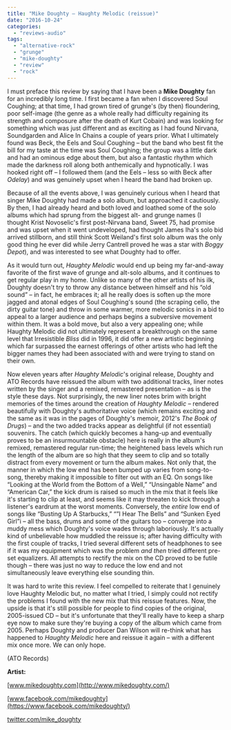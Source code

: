 ```yaml
---
title: "Mike Doughty – Haughty Melodic (reissue)"
date: "2016-10-24"
categories: 
  - "reviews-audio"
tags: 
  - "alternative-rock"
  - "grunge"
  - "mike-doughty"
  - "review"
  - "rock"
---
```


I must preface this review by saying that I have been a **Mike Doughty** fan for an incredibly long time. I first became a fan when I discovered Soul Coughing; at that time, I had grown tired of grunge's (by then) floundering, poor self-image (the genre as a whole really had difficulty regaining its strength and composure after the death of Kurt Cobain) and was looking for something which was just different and as exciting as I had found Nirvana, Soundgarden and Alice In Chains a couple of years prior. What I ultimately found was Beck, the Eels and Soul Coughing – but the band who best fit the bill for my taste at the time was Soul Coughing; the group was a little dark and had an ominous edge about them, but also a fantastic rhythm which made the darkness roll along both anthemically and hypnotically. I was hooked right off – I followed them (and the Eels – less so with Beck after _Odelay_) and was genuinely upset when I heard the band had broken up.

Because of all the events above, I was genuinely curious when I heard that singer Mike Doughty had made a solo album, but approached it cautiously. By then, I had already heard and both loved and loathed some of the solo albums which had sprung from the biggest alt- and grunge names (I thought Krist Novoselic's first post-Nirvana band, Sweet 75, had promise and was upset when it went undeveloped, had thought James Iha's solo bid arrived stillborn, and still think Scott Weiland's first solo album was the only good thing he ever did while Jerry Cantrell proved he was a star with _Boggy Depot_), and was interested to see what Doughty had to offer.

As it would turn out, _Haughty Melodic_ would end up being my far-and-away favorite of the first wave of grunge and alt-solo albums, and it continues to get regular play in my home. Unlike so many of the other artists of his ilk, Doughty doesn't try to throw any distance between himself and his “old sound” – in fact, he embraces it; all he really does is soften up the more jagged and atonal edges of Soul Coughing's sound (the scraping cello, the dirty guitar tone) and throw in some warmer, more melodic sonics in a bid to appeal to a larger audience and perhaps begins a subversive movement within them. It was a bold move, but also a very appealing one; while Haughty Melodic did not ultimately represent a breakthrough on the same level that Irresistible _Bliss_ did in 1996, it did offer a new artistic beginning which far surpassed the earnest offerings of other artists who had left the bigger names they had been associated with and were trying to stand on their own.

Now eleven years after _Haughty Melodic_'s original release, Doughty and ATO Records have reissued the album with two additional tracks, liner notes written by the singer and a remixed, remastered presentation – as is the style these days. Not surprisingly, the new liner notes brim with bright memories of the times around the creation of _Haughty Melodic_ – rendered beautifully with Doughty's authoritative voice (which remains exciting and the same as it was in the pages of Doughty's memoir, 2012's _The Book of Drugs_) – and the two added tracks appear as delightful (if not essential) souvenirs. The catch (which quickly becomes a hang-up and eventually proves to be an insurmountable obstacle) here is really in the album's remixed, remastered regular run-time; the heightened bass levels which run the length of the album are so high that they seem to clip and so totally distract from every movement or turn the album makes. Not only that, the manner in which the low end has been bumped up varies from song-to-song, thereby making it impossible to filter out with an EQ. On songs like “Looking at the World from the Bottom of a Well,” “Unsingable Name” and “American Car,” the kick drum is raised so much in the mix that it feels like it's starting to clip at least, and seems like it may threaten to kick through a listener's eardrum at the worst moments. Conversely, the _entire_ low end of songs like “Busting Up A Starbucks,” “”I Hear The Bells” and “Sunken Eyed Girl”i – all the bass, drums and some of the guitars too – converge into a muddy mess which Doughty's voice wades through laboriously. It's actually kind of unbelievable how muddled the reissue is; after having difficulty with the first couple of tracks, I tried several different sets of headphones to see if it was my equipment which was the problem _and then_ tried different pre-set equalizers. All attempts to rectify the mix on the CD proved to be futile though – there was just no way to reduce the low end and not simultaneously leave everything else sounding thin.

It was hard to write this review. I feel compelled to reiterate that I genuinely love Haughty Melodic but, no matter what I tried, I simply could not rectify the problems I found with the new mix that this reissue features. Now, the upside is that it's still possible for people to find copies of the original, 2005-issued CD – but it's unfortunate that they'll really have to keep a sharp eye now to make sure they're buying a copy of the album which came from 2005. Perhaps Doughty and producer Dan Wilson will re-think what has happened to _Haughty Melodic_ here and reissue it again – with a different mix once more. We can only hope.

(ATO Records)

**Artist:**

[www.mikedoughty.com](http://www.mikedoughty.com/)

[www.facebook.com/mikedoughty](https://www.facebook.com/mikedoughty/)

[twitter.com/mike\_doughty](https://twitter.com/mike_doughty)
